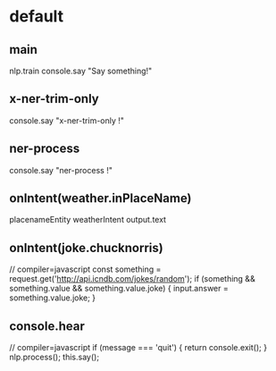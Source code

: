 # default

## main
nlp.train
console.say "Say something!"

## x-ner-trim-only
console.say "x-ner-trim-only !"

## ner-process
console.say "ner-process !"

## onIntent(weather.inPlaceName)
placenameEntity
weatherIntent
output.text

## onIntent(joke.chucknorris)
// compiler=javascript
const something = request.get('http://api.icndb.com/jokes/random');
if (something && something.value && something.value.joke) {
  input.answer = something.value.joke;
}

## console.hear
// compiler=javascript
if (message === 'quit') {
  return console.exit();
}
nlp.process();
this.say();
